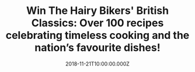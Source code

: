 ---
campaign-uuid: "c-028917c3-1e95-4907-a407-cd1e70ecd47a"
type: "Competition"
category: "Gifts"
date: "2018-11-21T10:00:00.000Z"
end-date: "2018-11-18T10:00:00.000Z"
disable-form: false
is_promoted: false
has_entry_page: true
title: "Win The Hairy Bikers' British Classics: Over 100 recipes celebrating timeless\
  \ cooking and the nation’s favourite dishes!"
competition-description: "<p>Christmas is here, and we all want to cook new recipes\
  \ to surprise our guests. We are giving away the brand new book from the nation's\
  \ favourite cooking duo, and beloved food enthusiasts, the Hairy Bikers!</p>\r\n\
  <p>If you want to discover all of their amazing recipes, click below for a chance\
  \ to win!</p>"
hero-header: "Win The Hairy Bikers' British Classics: Over 100 recipes celebrating\
  \ timeless cooking and the nation’s favourite dishes!"
terms-confirmation: "N/A"
banner-img: "https://assets.expresslyapp.com/asset-40b72cc1-af67-43ff-a276-5651e850fa40.jpg"
logo-left-href: "http://club.expressly.io"
logo-left-image: "https://assets.expresslyapp.com/asset-989f844d-4503-4192-9419-b8fb919dd520.jpg"
logo-left-title: "expressly club"
bg-image-hero: "https://assets.expresslyapp.com/asset-0ff7a2e6-da7f-47d9-ae04-640be36bde51.jpg"
bg-image-first: "https://assets.expresslyapp.com/asset-c34932cc-1b7e-454e-b6d2-9be9270d8953.jpg"
section1-content: "<p>The nation's favourite cooking duo, and beloved food enthusiasts,\
  \ the Hairy Bikers. With their unique blend of tasty recipes, cheeky humour and\
  \ irresistible enthusiasm, the Hairy Bikers have become Britain's favourite food\
  \ heroes.</p>\r\n<p>i and Dave met on the set of a TV drama in 1995 and have been\
  \ cooking and riding together ever since. They have now written 19 cookbooks, including\
  \ The Hairy Bikers' Mediterranean Adventure, Chicken & Egg, Mums Know Best, Bakeation,\
  \ Meat Feasts and 12 Days of Christmas. In 2012, the boys shed more than six stone\
  \ between them on the TV show The Hairy Dieters: How to Love Food and Lose Weight\
  \ and launched a publishing phenomenon. They have also published an acclaimed autobiography,\
  \ Blood, Sweat & Tyres.</p>\r\n<p>We have in our hands their brand new cookbook\
  \ for YOU! Enter the form below and it could be yours!</p>"
entry-title: "Win The Hairy Bikers' British Classics: Over 100 recipes celebrating\
  \ timeless cooking and the nation’s favourite dishes!"
entry-content: "Enter the draw to win The Hairy Bikers' British Classics: Over 100\
  \ recipes celebrating timeless cooking and the nation’s favourite dishes by completing\
  \ the form below before 23:59 on 18th of December 2018."
has-winner: false
prize-description: "The Hairy Bikers' British Classics: Over 100 recipes celebrating\
  \ timeless cooking and the nation’s favourite dishes!"
---